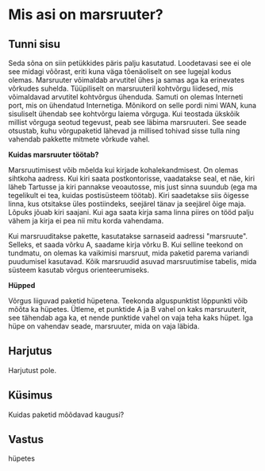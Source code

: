 ﻿# Mis asi on marsruuter?

## Tunni sisu

Seda sõna on siin petükkides päris palju kasutatud. Loodetavasi see ei ole see midagi võõrast, eriti kuna väga tõenäoliselt on see lugejal kodus olemas. Marsruuter võimaldab arvutitel ühes ja samas aga ka erinevates võrkudes suhelda. Tüüpiliselt on marsruuteril kohtvõrgu liidesed, mis võimaldavad arvutitel kohtvõrgus ühenduda. Samuti on olemas Interneti port, mis on ühendatud Internetiga. Mõnikord on selle pordi nimi WAN, kuna sisuliselt ühendab see kohtvõrgu laiema võrguga. Kui teostada ükskõik millist võrguga seotud tegevust, peab see läbima marsruuteri. See seade otsustab, kuhu võrgupaketid lähevad ja millised tohivad sisse tulla ning vahendab pakkette mitmete võrkude vahel.

<b>Kuidas marsruuter töötab?</b>

Marsruutimisest võib mõelda kui kirjade kohalekandmisest. On olemas sihtkoha aadress. Kui kiri saata postkontorisse, vaadatakse seal, et näe, kiri läheb Tartusse ja kiri pannakse veoautosse, mis just sinna suundub (ega ma tegelikult ei tea, kuidas postisüsteem töötab). Kiri saadetakse siis õigesse linna, kus otsitakse üles postiindeks, seejärel tänav ja seejärel õige maja. Lõpuks jõuab kiri saajani. Kui aga saata kirja sama linna piires on tööd palju vähem ja kirja ei pea nii mitu korda vahendama.

Kui marsruuditakse pakette, kasutatakse sarnaseid aadressi "marsruute". Selleks, et saada võrku A, saadame kirja võrku B. Kui selline teekond on tundmatu, on olemas ka vaikimisi marsruut, mida paketid parema variandi puudumisel kasutavad.  Kõik marsruudid asuvad marsruutimise tabelis, mida süsteem kasutab võrgus orienteerumiseks.

<b>Hüpped</b>

Võrgus liiguvad paketid hüpetena. Teekonda alguspunktist lõppunkti võib mõõta ka hüpetes. Ütleme, et punktide A ja B vahel on kaks marsruuterit, see tähendab aga ka, et nende punktide vahel on vaja teha kaks hüpet. Iga hüpe on vahendav seade, marsruuter, mida on vaja läbida.

## Harjutus

Harjutust pole.

## Küsimus

Kuidas paketid mõõdavad kaugusi?

## Vastus

hüpetes
